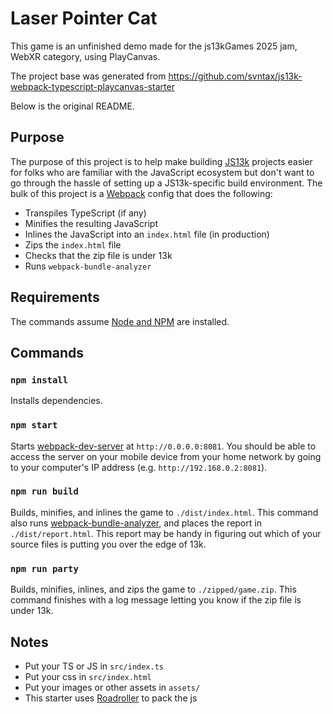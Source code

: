 # Laser Pointer Cat

This game is an unfinished demo made for the js13kGames 2025 jam, WebXR category, using PlayCanvas.

The project base was generated from https://github.com/svntax/js13k-webpack-typescript-playcanvas-starter

Below is the original README.

## Purpose

The purpose of this project is to help make building [JS13k](https://js13kgames.com/) projects easier for folks who are familiar with the JavaScript ecosystem but don't want to go through the hassle of setting up a JS13k-specific build environment. The bulk of this project is a [Webpack](https://webpack.js.org/) config that does the following: 

- Transpiles TypeScript (if any)
- Minifies the resulting JavaScript
- Inlines the JavaScript into an `index.html` file (in production)
- Zips the `index.html` file
- Checks that the zip file is under 13k
- Runs `webpack-bundle-analyzer`

## Requirements

The commands assume [Node and NPM](https://docs.npmjs.com/downloading-and-installing-node-js-and-npm) are installed.

## Commands

### `npm install`

Installs dependencies.

### `npm start`

Starts [webpack-dev-server](https://webpack.js.org/configuration/dev-server/) at `http://0.0.0.0:8081`. You should be able to access the server on your mobile device from your home network by going to your computer's IP address (e.g. `http://192.168.0.2:8081`).

### `npm run build`

Builds, minifies, and inlines the game to `./dist/index.html`. This command also runs [webpack-bundle-analyzer](https://github.com/webpack-contrib/webpack-bundle-analyzer), and places the report in `./dist/report.html`. This report may be handy in figuring out which of your source files is putting you over the edge of 13k.

### `npm run party`

Builds, minifies, inlines, and zips the game to `./zipped/game.zip`. This command finishes with a log message letting you know if the zip file is under 13k.

## Notes

- Put your TS or JS in `src/index.ts`
- Put your css in `src/index.html`
- Put your images or other assets in `assets/`
- This starter uses [Roadroller](https://github.com/lifthrasiir/roadroller) to pack the js 
